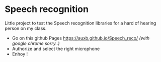 # Speech recognition

Little project to test the Speech recognition libraries for a hard of hearing person on my class. 

- Go on this github Pages https://auxb.github.io/Speech_reco/ *(with google chrome sorry..)*
- Authorize and select the right microphone
- Enhoy !
